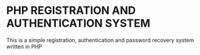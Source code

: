 # PHP REGISTRATION AND AUTHENTICATION SYSTEM
 This is a simple registration, authentication and password recovery system written in PHP
